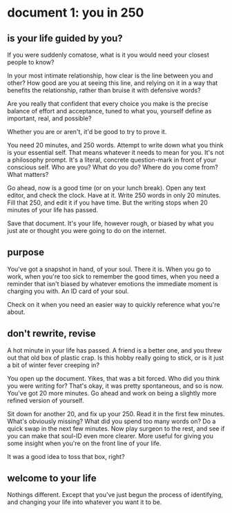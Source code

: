 # document 1: you in 250
## is your life guided by you?
If you were suddenly comatose, what is it you would need your closest people to know? 

In your most intimate relationship, how clear is the line between you and other? How good are you at seeing this line, and relying on it in a way that benefits the relationship, rather than bruise it with defensive words?

Are you really that confident that every choice you make is the precise balance of effort and acceptance, tuned to what you, yourself define as important, real, and possible? 

Whether you are or aren't, it'd be good to try to prove it.

You need 20 minutes, and 250 words. Attempt to write down what you think is your essential self. That means whatever it needs to mean for you. It's not a philosophy prompt. It's a literal, concrete question-mark in front of your conscious self. Who are you? What do you do? Where do you come from? What matters?

Go ahead, now is a good time (or on your lunch break). Open any text editor, and check the clock. Have at it. Write 250 words in only 20 minutes. Fill that 250, and edit it if you have time. But the writing stops when 20 minutes of your life has passed.

Save that document. It's your life, however rough, or biased by what you just ate or thought you were going to do on the internet.

## purpose
You've got a snapshot in hand, of your soul. There it is. When you go to work, when you're too sick to remember the good times, when you need a reminder that isn't biased by whatever emotions the immediate moment is charging you with. An ID card of your soul.

Check on it when you need an easier way to quickly reference what you're about.

## don't rewrite, revise
A hot minute in your life has passed. A friend is a better one, and you threw out that old box of plastic crap. Is this hobby really going to stick, or is it just a bit of winter fever creeping in?

You open up the document. Yikes, that was a bit forced. Who did you think you were writing for? That's okay, it was pretty spontaneous, and so is now. You've got 20 more minutes. Go ahead and work on being a slightly more refined version of yourself.

Sit down for another 20, and fix up your 250. Read it in the first few minutes. What's obviously missing? What did you spend too many words on? Do a quick swap in the next few minutes. Now play surgeon to the rest, and see if you can make that soul-ID even more clearer. More useful for giving you some insight when you're on the front line of your life.

It was a good idea to toss that box, right?

## welcome to your life
Nothings different. Except that you've just begun the process of identifying, and changing your life into whatever you want it to be.
